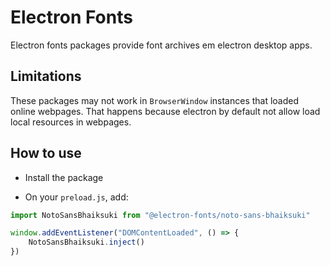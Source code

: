 # Electron Fonts

Electron fonts packages provide font archives em electron desktop apps.

## Limitations

These packages may not work in `BrowserWindow` instances that loaded online webpages. That happens because electron by default not allow load local resources in webpages.

## How to use

* Install the package

* On your `preload.js`, add:

```ts
import NotoSansBhaiksuki from "@electron-fonts/noto-sans-bhaiksuki"

window.addEventListener("DOMContentLoaded", () => {
    NotoSansBhaiksuki.inject()
})
```